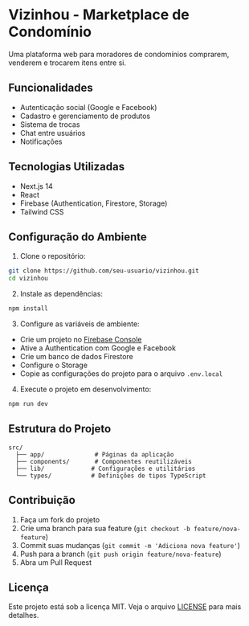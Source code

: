# Vizinhou - Marketplace de Condomínio

Uma plataforma web para moradores de condomínios comprarem, venderem e trocarem itens entre si.

## Funcionalidades

- Autenticação social (Google e Facebook)
- Cadastro e gerenciamento de produtos
- Sistema de trocas
- Chat entre usuários
- Notificações

## Tecnologias Utilizadas

- Next.js 14
- React
- Firebase (Authentication, Firestore, Storage)
- Tailwind CSS

## Configuração do Ambiente

1. Clone o repositório:
```bash
git clone https://github.com/seu-usuario/vizinhou.git
cd vizinhou
```

2. Instale as dependências:
```bash
npm install
```

3. Configure as variáveis de ambiente:
- Crie um projeto no [Firebase Console](https://console.firebase.google.com)
- Ative a Authentication com Google e Facebook
- Crie um banco de dados Firestore
- Configure o Storage
- Copie as configurações do projeto para o arquivo `.env.local`

4. Execute o projeto em desenvolvimento:
```bash
npm run dev
```

## Estrutura do Projeto

```
src/
  ├── app/              # Páginas da aplicação
  ├── components/       # Componentes reutilizáveis
  ├── lib/             # Configurações e utilitários
  └── types/           # Definições de tipos TypeScript
```

## Contribuição

1. Faça um fork do projeto
2. Crie uma branch para sua feature (`git checkout -b feature/nova-feature`)
3. Commit suas mudanças (`git commit -m 'Adiciona nova feature'`)
4. Push para a branch (`git push origin feature/nova-feature`)
5. Abra um Pull Request

## Licença

Este projeto está sob a licença MIT. Veja o arquivo [LICENSE](LICENSE) para mais detalhes. 
